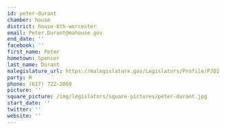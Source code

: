 ```yaml
---
id: peter-durant
chamber: house
district: house-6th-worcester
email: Peter.Durant@mahouse.gov
end_date: ''
facebook: ''
first_name: Peter
hometown: Spencer
last_name: Durant
malegislature_url: https://malegislature.gov/Legislators/Profile/PJD2
party: R
phone: (617) 722-2060
picture: ''
square_picture: /img/legislators/square-pictures/peter-durant.jpg
start_date: ''
twitter: ''
website: ''
---
```

